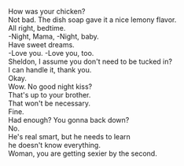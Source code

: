 
How was your chicken?      
Not bad. The dish soap gave it a nice lemony flavor.     
All right, bedtime.     
-Night, Mama, -Night, baby.     
Have sweet dreams.     
-Love you. -Love you, too.     
Sheldon, I assume you don't need to be tucked in?     
I can handle it, thank you.     
Okay.     
Wow. No good night kiss?     
That's up to your brother.     
That won't be necessary.     
Fine.     
Had enough? You gonna back down?     
No.     
He's real smart, but he needs to learn     
he doesn't know everything.     
Woman, you are getting sexier by the second.     





